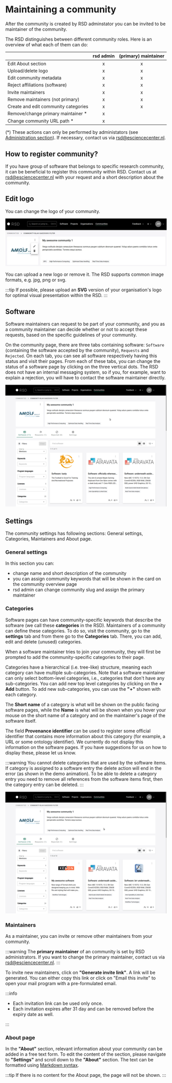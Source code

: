 # Maintaining a community

After the community is created by RSD adminstator you can be invited to be maintainer of the community.

The RSD distinguishes between different community roles. Here is an overview of what each of them can do:

|                                      | rsd admin | (primary) maintainer |
| ------------------------------------ | :-------: | :------------------: |
| Edit About section                   |     x     |          x           |
| Upload/delete logo                   |     x     |          x           |
| Edit community metadata              |     x     |          x           |
| Reject affiliations (software)       |     x     |          x           |
| Invite maintainers                   |     x     |          x           |
| Remove maintainers (not primary)     |     x     |          x           |
| Create and edit community categories |     x     |          x           |
| Remove/change primary maintainer \*  |     x     |                      |
| Change community URL path \*         |     x     |                      |

(\*) These actions can only be performed by administators (see [Administration section](/rsd-instance/administration/#edit-organisation)). If necessary, contact us via [rsd@esciencecenter.nl](mailto:rsd@esciencecenter.nl).

## How to register community?

If you have group of software that belongs to specific research community, it can be beneficial to register this community within RSD. Contact us at rsd@esciencecenter.nl with your request and a short description about the community.

## Edit logo

You can change the logo of your community.

![Upload community logo](img/community-logo.webp)

You can upload a new logo or remove it.
The RSD supports common image formats, e.g. jpg, png or svg.

:::tip
If possible, please upload an **SVG** version of your organisation's logo for optimal visual presentation within the RSD.
:::

## Software

Software maintainers can request to be part of your community, and you as a community maintainer can decide whether or not to accept these requests, based on the specific guidelines of your community.

On the community page, there are three tabs containing software: `Software` (containing the software accepted by the community), `Requests` and `Rejected`. On each tab, you can see all software respectively having this status and visit their pages. From each of these tabs, you can change the status of a software page by clicking on the three vertical dots. The RSD does not have an internal messaging system, so if you, for example, want to explain a rejection, you will have to contact the software maintainer directly.

![video](img/community-software-status.gif)

## Settings

The community settings has following sections: General settings, Categories, Maintainers and About page.

### General settings

In this section you can:

- change name and short description of the community
- you can assign community keywords that will be shown in the card on the community overview page
- rsd admin can change community slug and assign the primary maintainer

### Categories

Software pages can have community-specific keywords that describe the software (we call these **categories** in the RSD). Maintainers of a community can define these categories. To do so, visit the community, go to the **settings** tab and from there go to the **Categories** tab. There, you can add, edit and delete (unused) categories.

When a software maintainer tries to join your community, they will first be prompted to add the community-specific categories to their page.

Categories have a hierarchical (i.e. tree-like) structure, meaning each category can have multiple sub-categories. Note that a software maintainer can only select bottom-level categories, i.e., categories that don't have any sub-categories. You can add new top level categories by clicking on the **+ Add** button. To add new sub-categories, you can use the **"+"** shown with each category.

The **Short name** of a category is what will be shown on the public facing software pages, while the **Name** is what will be shown when you hover your mouse on the short name of a category and on the maintainer's page of the software itself.

The field **Provenance identifier** can be used to register some official identifier that contains more information about this category (for example, a URL or some ontology identifier). We currently do not display this information on the software pages. If you have suggestions for us on how to display these, please let us know.

:::warning
You cannot delete categories that are used by the software items. If category is assigned to a software entry the delete action will end in the error (as shown in the demo animation). To be able to delete a category entry you need to remove all references from the software items first, then the category entry can be deleted.
:::

![video](img/community-settings.gif)

### Maintainers

As a maintainer, you can invite or remove other maintainers from your community.

:::warning
The **primary maintainer** of an community is set by RSD administrators. If you want to change the primary maintainer, contact us via [rsd@esciencecenter.nl](mailto:rsd@esciencecenter.nl).
:::

To invite new maintainers, click on **"Generate invite link"**. A link will be generated. You can either copy this link or click on "Email this invite" to open your mail program with a pre-formulated email.

:::info

- Each invitation link can be used only once.
- Each invitation expires after 31 day and can be removed before the expiry date as well.

:::

### About page

In the **"About"** section, relevant information about your community can be added in a free text form.
To edit the content of the section, please navigate to **"Settings"** and scroll down to the **"About"** section.
The text can be formatted using [Markdown syntax](https://www.markdownguide.org/basic-syntax/).

:::tip
If there is no content for the About page, the page will not be shown.
:::
